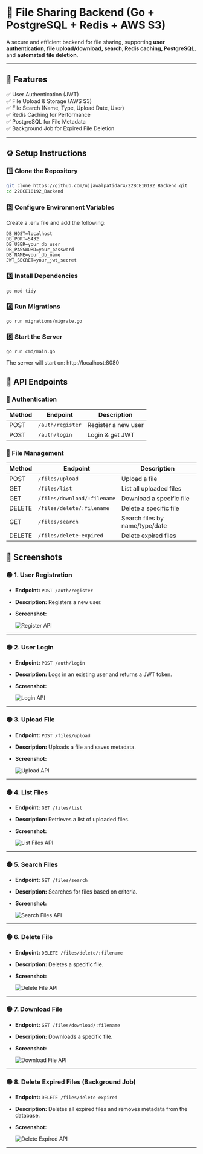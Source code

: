 # 📂 File Sharing Backend (Go + PostgreSQL + Redis + AWS S3)

A secure and efficient backend for file sharing, supporting **user authentication, file upload/download, search, Redis caching, PostgreSQL**, and **automated file deletion**.

---

## 🚀 Features

✅ User Authentication (JWT)  
✅ File Upload & Storage (AWS S3)  
✅ File Search (Name, Type, Upload Date, User)  
✅ Redis Caching for Performance  
✅ PostgreSQL for File Metadata  
✅ Background Job for Expired File Deletion  

---

## ⚙️ Setup Instructions

### 1️⃣ Clone the Repository
```sh
git clone https://github.com/ujjawalpatidar4/22BCE10192_Backend.git
cd 22BCE10192_Backend
```

### 2️⃣ Configure Environment Variables
Create a .env file and add the following:
```
DB_HOST=localhost
DB_PORT=5432
DB_USER=your_db_user
DB_PASSWORD=your_password
DB_NAME=your_db_name
JWT_SECRET=your_jwt_secret
```

### 3️⃣ Install Dependencies
```
go mod tidy
```

### 4️⃣ Run Migrations
```
go run migrations/migrate.go
```

### 5️⃣ Start the Server
```
go run cmd/main.go
```
The server will start on: http://localhost:8080

## 📌 API Endpoints

### 🔐 Authentication
| Method | Endpoint         | Description          |
|--------|-----------------|----------------------|
| POST   | `/auth/register` | Register a new user |
| POST   | `/auth/login`    | Login & get JWT     |

### 📂 File Management
| Method  | Endpoint                      | Description                     |
|---------|--------------------------------|---------------------------------|
| POST    | `/files/upload`               | Upload a file                   |
| GET     | `/files/list`                 | List all uploaded files         |
| GET     | `/files/download/:filename`   | Download a specific file        |
| DELETE  | `/files/delete/:filename`     | Delete a specific file          |
| GET     | `/files/search`               | Search files by name/type/date  |
| DELETE  | `/files/delete-expired`       | Delete expired files            |

## 🎉 Screenshots

### 🟢 1. User Registration
- **Endpoint:** `POST /auth/register`
- **Description:** Registers a new user.
- **Screenshot:**
  
  ![Register API](screenshots/Screenshot(40).png)

---

### 🟢 2. User Login
- **Endpoint:** `POST /auth/login`
- **Description:** Logs in an existing user and returns a JWT token.
- **Screenshot:**
  
  ![Login API](screenshots/Screenshot(41).png)

---

### 🟢 3. Upload File
- **Endpoint:** `POST /files/upload`
- **Description:** Uploads a file and saves metadata.
- **Screenshot:**
  
  ![Upload API](screenshots/Screenshot(42).png)

---

### 🟢 4. List Files
- **Endpoint:** `GET /files/list`
- **Description:** Retrieves a list of uploaded files.
- **Screenshot:**
  
  ![List Files API](screenshots/Screenshot(43).png)

---

### 🟢 5. Search Files
- **Endpoint:** `GET /files/search`
- **Description:** Searches for files based on criteria.
- **Screenshot:**
  
  ![Search Files API](screenshots/Screenshot(44).png)

---

### 🟢 6. Delete File
- **Endpoint:** `DELETE /files/delete/:filename`
- **Description:** Deletes a specific file.
- **Screenshot:**
  
  ![Delete File API](screenshots/Screenshot(45).png)

---

### 🟢 7. Download File
- **Endpoint:** `GET /files/download/:filename`
- **Description:** Downloads a specific file.
- **Screenshot:**
  
  ![Download File API](screenshots/Screenshot(46).png)

---

### 🟢 8. Delete Expired Files (Background Job)
- **Endpoint:** `DELETE /files/delete-expired`
- **Description:** Deletes all expired files and removes metadata from the database.
- **Screenshot:**
  
  ![Delete Expired API](screenshots/Screenshot(47).png)

---
